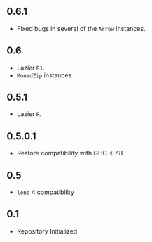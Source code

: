 0.6.1
-----
* Fixed bugs in several of the `Arrow` instances.

0.6
---
* Lazier `R1`.
* `MonadZip` instances

0.5.1
-----
* Lazier `R`.

0.5.0.1
-------
* Restore compatibility with GHC < 7.8

0.5
---
* `lens` 4 compatibility

0.1
---
* Repository Initialized
